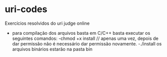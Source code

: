 # uri-codes
Exercícios resolvidos do uri judge online
- para compilação dos arquivos basta  em C/C++ basta executar os seguintes comandos:
	-chmod +x install // apenas uma vez, depois de dar permissão não é necessário dar permissão novamente.
	-./install
os arquivos binários estarão na pasta bin

